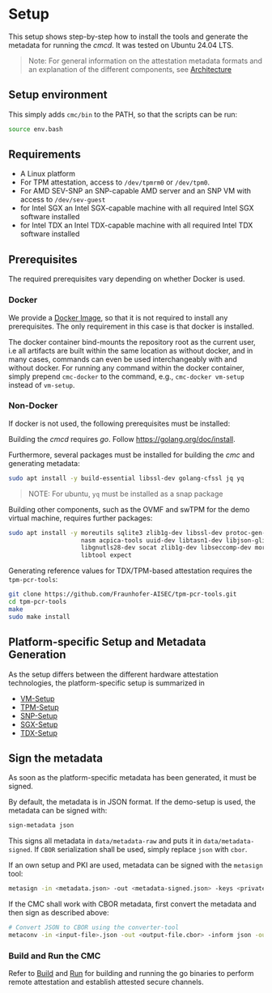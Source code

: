 # Setup

This setup shows step-by-step how to install the tools and generate the metadata for
running the *cmcd*.  It was tested on Ubuntu 24.04 LTS.

> Note: For general information on the attestation metadata formats and an explanation of the different
> components, see [Architecture](./architecture.md)

## Setup environment

This simply adds `cmc/bin` to the PATH, so that the scripts can be run:
```sh
source env.bash
```

## Requirements

- A Linux platform
- For TPM attestation, access to `/dev/tpmrm0` or `/dev/tpm0`.
- For AMD SEV-SNP an SNP-capable AMD server and an SNP VM with access to `/dev/sev-guest`
- for Intel SGX an Intel SGX-capable machine with all required Intel SGX software installed
- for Intel TDX an Intel TDX-capable machine with all required Intel TDX software installed

## Prerequisites

The required prerequisites vary depending on whether Docker is used.

### Docker

We provide a [Docker Image](../example-setup/docker/cmc.dockerfile), so that it is not required to
install any prerequisites. The only requirement in this case is that docker is installed.

The docker container bind-mounts the repository root as the current user, i.e all artifacts are
built within the same location as without docker, and in many cases, commands can even be used
interchangeably with and without docker. For running any command within the docker container, simply
prepend `cmc-docker` to the command, e.g., `cmc-docker vm-setup` instead of `vm-setup`.

### Non-Docker

If docker is not used, the following prerequisites must be installed:

Building the *cmcd* requires *go*. Follow https://golang.org/doc/install.

Furthermore, several packages must be installed for building the *cmc* and generating metadata:
```sh
sudo apt install -y build-essential libssl-dev golang-cfssl jq yq
```
> NOTE: For ubuntu, `yq` must be installed as a snap package

Building other components, such as the OVMF and swTPM for the demo virtual machine, requires further packages:
```sh
sudo apt install -y moreutils sqlite3 zlib1g-dev libssl-dev protoc-gen-go protoc-gen-go-grpc \
                    nasm acpica-tools uuid-dev libtasn1-dev libjson-glib-1.0-0 libjson-glib-dev \
                    libgnutls28-dev socat zlib1g-dev libseccomp-dev moreutils python-is-python3 \
                    libtool expect
```

Generating reference values for TDX/TPM-based attestation requires the `tpm-pcr-tools`:
```sh
git clone https://github.com/Fraunhofer-AISEC/tpm-pcr-tools.git
cd tpm-pcr-tools
make
sudo make install
```

## Platform-specific Setup and Metadata Generation

As the setup differs between the different hardware attestation technologies, the platform-specific
setup is summarized in
- [VM-Setup](./setup-vm.md)
- [TPM-Setup](./setup-tpm.md)
- [SNP-Setup](./setup-snp.md)
- [SGX-Setup](./setup-sgx.md)
- [TDX-Setup](./setup-tdx.md)

## Sign the metadata

As soon as the platform-specific metadata has been generated, it must be signed.

By default, the metadata is in JSON format. If the demo-setup is used, the metadata can
be signed with:
```sh
sign-metadata json
```
This signs all metadata in `data/metadata-raw` and puts it in `data/metadata-signed`. If
`CBOR` serialization shall be used, simply replace `json` with `cbor`.

If an own setup and PKI are used, metadata can be signed with the `metasign` tool:
```sh
metasign -in <metadata.json> -out <metadata-signed.json> -keys <private-key(s)> -x5cs <certificate-chain(s)>
```

If the CMC shall work with CBOR metadata, first convert the metadata and then sign as described
above:
```sh
# Convert JSON to CBOR using the converter-tool
metaconv -in <input-file>.json -out <output-file.cbor> -inform json -outform cbor
```

### Build and Run the CMC

Refer to [Build](./build.md) and [Run](./run.md) for building and running the go binaries to
perform remote attestation and establish attested secure channels.
